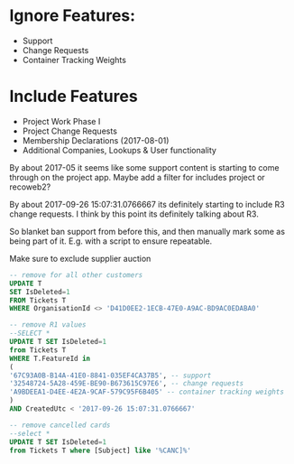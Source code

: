 # Ignore Features:
- Support
- Change Requests
- Container Tracking Weights
# Include Features
- Project Work Phase I
- Project Change Requests
- Membership Declarations (2017-08-01)
- Additional Companies, Lookups & User functionality

By about 2017-05 it seems like some support content is starting to come through on the project app. Maybe add a filter for includes project or recoweb2?

By about 2017-09-26 15:07:31.0766667 its definitely starting to include R3 change requests. I think by this point its definitely talking about R3.

So blanket ban support from before this, and then manually mark some as being part of it. E.g. with a script to ensure repeatable.


Make sure to exclude supplier auction


```sql
-- remove for all other customers
UPDATE T
SET IsDeleted=1
FROM Tickets T
WHERE OrganisationId <> 'D41D0EE2-1ECB-47E0-A9AC-BD9AC0EDABA0'

-- remove R1 values
--SELECT * 
UPDATE T SET IsDeleted=1
from Tickets T
WHERE T.FeatureId in
(
'67C93A0B-B14A-41E0-8841-035EF4CA37B5', -- support
'32548724-5A28-459E-BE90-B673615C97E6', -- change requests
'A9BDEEA1-D4EE-4E2A-9CAF-579C95F6B405' -- container tracking weights
)
AND CreatedUtc < '2017-09-26 15:07:31.0766667'

-- remove cancelled cards
--select * 
UPDATE T SET IsDeleted=1
from Tickets T where [Subject] like '%CANC]%'
```